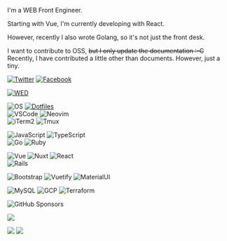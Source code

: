 I'm a WEB Front Engineer.

Starting with Vue, I'm currently developing with React.

However, recently I also wrote Golang, so it's not just the front desk.

I want to contribute to OSS, ~~but I only update the documentation :-C~~  
Recently, I have contributed a little other than documents. However, just a tiny.

[![Twitter](https://img.shields.io/badge/SNS-Twitter-1DA1F2?style=flat-square&logo=twitter&logoColor=white)](https://twitter.com/708yasuda)
[![Facebook](https://img.shields.io/badge/SNS-Facebook-1877F2?style=flat-square&logo=facebook&logoColor=white)](https://www.facebook.com/naoya.yasuda.50)

[![WED](https://img.shields.io/badge/Company-WED-D2D2C6?style=flat-square&logo=pinboard&logoColor=white)](https://github.com/wedinc)

![OS](https://img.shields.io/badge/OS-macOS-informational?style=flat-square&logo=apple&logoColor=white)
[![Dotfiles](https://img.shields.io/badge/Setup-Dotfiles-informational?style=flat-square&logo=files&logoColor=white)](https://github.com/br3ndonland/dotfiles)  
![VSCode](https://img.shields.io/badge/Editor-VSCode-007ACC?style=flat-square&logo=visual-studio-code&logoColor=white)
![Neovim](https://img.shields.io/badge/Editor-Neovim-57A143?style=flat-square&logo=neovim&logoColor=white)  
![iTerm2](https://img.shields.io/badge/Terminal-iTerm2-000000?style=flat-square&logo=iterm2&logoColor=white)
![Tmux](https://img.shields.io/badge/Terminal-Tmux-1BB91F?style=flat-square&logo=tmux&logoColor=white)

![JavaScript](https://img.shields.io/badge/Language-JavaScript-F7DF1E?style=flat-square&logo=javascript&logoColor=white)
![TypeScript](https://img.shields.io/badge/Language-TypeScript-3178C6?style=flat-square&logo=typescript&logoColor=white)  
![Go](https://img.shields.io/badge/Language-Go-00ADD8?style=flat-square&logo=go&logoColor=white)
![Ruby](https://img.shields.io/badge/Language-Ruby-CC342D?style=flat-square&logo=ruby&logoColor=white)

![Vue](https://img.shields.io/badge/JavaScript%20framework-Vue-4FC08D?style=flat-square&logo=vue.js&logoColor=white)
![Nuxt](https://img.shields.io/badge/JavaScript%20framework-Nuxt-00DC82?style=flat-square&logo=nuxt.js&logoColor=white)
![React](https://img.shields.io/badge/JavaScript%20framework-React-61DAFB?style=flat-square&logo=react&logoColor=white)  
![Rails](https://img.shields.io/badge/Ruby%20framework-Rails-CC0000?style=flat-square&logo=ruby-on-rails&logoColor=white)

![Bootstrap](https://img.shields.io/badge/UI%20framework-Bootstrap-7952B3?style=flat-square&logo=bootstrap&logoColor=white)
![Vuetify](https://img.shields.io/badge/UI%20framework-Vuetify-1867C0?style=flat-square&logo=vuetify&logoColor=white)
![MaterialUI](https://img.shields.io/badge/UI%20framework-Material%20UI-027FFF?style=flat-square)

![MySQL](https://img.shields.io/badge/Learning-PostgreSQL-4169E1?style=flat-square&logo=postgresql&logoColor=white)
![GCP](https://img.shields.io/badge/Learning-GCP-4285F4?style=flat-square&logo=google-cloud&logoColor=white)
![Terraform](https://img.shields.io/badge/Learning-Terraform-7B42BC?style=flat-square&logo=terraform&logoColor=white)

![GitHub Sponsors](https://img.shields.io/badge/GitHub%20Sponsors-Nuxt-EA4AAA?style=flat-square&logo=github-sponsors&logoColor=white)


<!-- <img src="https://github-readme-stats.vercel.app/api?username=yasudanaoya&count_private=true&theme=vue-dark&hide_title=true&show_icons=true" alt="github stats for yasudanaoya">
 -->
[![](https://raw.githubusercontent.com/yasudanaoya/yasudanaoya/master/profile-summary-card-output/monokai/0-profile-details.svg)](https://github.com/vn7n24fzkq/github-profile-summary-cards)
<!-- [![](https://raw.githubusercontent.com/yasudanaoya/yasudanaoya/master/profile-summary-card-output/monokai/1-repos-per-language.svg)](https://github.com/vn7n24fzkq/github-profile-summary-cards) -->
[![](https://raw.githubusercontent.com/yasudanaoya/yasudanaoya/master/profile-summary-card-output/monokai/2-most-commit-language.svg)](https://github.com/vn7n24fzkq/github-profile-summary-cards)
[![](https://raw.githubusercontent.com/yasudanaoya/yasudanaoya/master/profile-summary-card-output/monokai/4-productive-time.svg)](https://github.com/vn7n24fzkq/github-profile-summary-cards)
<!-- [![](https://raw.githubusercontent.com/yasudanaoya/yasudanaoya/master/profile-summary-card-output/monokai/3-stats.svg)](https://github.com/vn7n24fzkq/github-profile-summary-cards) -->
